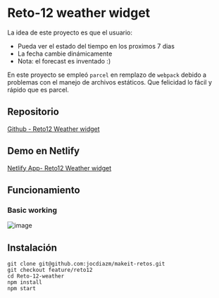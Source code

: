 # Reto-12 weather widget

La idea de este proyecto es que el usuario:

* Pueda ver el estado del tiempo en los proximos 7 dias
* La fecha cambie dinámicamente
* Nota: el forecast es inventado :)

En este proyecto se empleó `parcel` en remplazo de `webpack` debido a problemas con el manejo de archivos estáticos. Que felicidad lo fácil y rápido que es parcel.

## Repositorio
[Github - Reto12 Weather widget](https://github.com/jocdiazm/makeit-retos/tree/feature/reto11/Reto-12-weather)

## Demo en Netlify
[Netlify App- Reto12 Weather widget](https://reto12-weather-jcdiaz.netlify.app)

## Funcionamiento
### Basic working

![image](https://user-images.githubusercontent.com/13368066/149636784-c3801702-0df1-4153-81e7-e575628332b3.png)


## Instalación

```shell
git clone git@github.com:jocdiazm/makeit-retos.git
git checkout feature/reto12
cd Reto-12-weather
npm install
npm start
```
